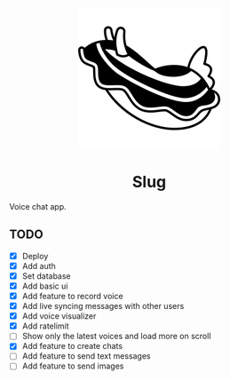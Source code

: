 <p align="center">
	<img src="./public/icons/slug-256.png" alt="Slug logo">
</p>

<h1 align="center">
  Slug
</h1>

Voice chat app.

## TODO

- [x] Deploy
- [x] Add auth
- [x] Set database
- [x] Add basic ui
- [x] Add feature to record voice
- [x] Add live syncing messages with other users
- [x] Add voice visualizer
- [x] Add ratelimit
- [ ] Show only the latest voices and load more on scroll
- [x] Add feature to create chats
- [ ] Add feature to send text messages
- [ ] Add feature to send images
